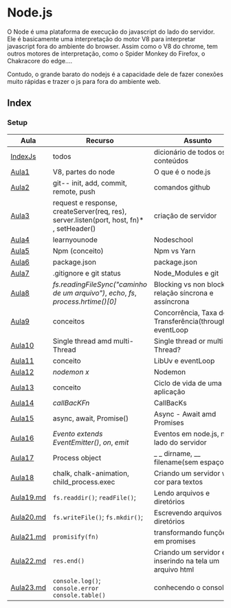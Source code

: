 
# Node.js

O Node é uma plataforma de execução do javascript do lado do servidor. Ele é basicamente uma interpretação do motor V8 para interpretar javascript fora do ambiente do browser. Assim como o V8 do chrome, tem outros motores de interpretação, como o Spider Monkey do Firefox, o Chakracore do edge....

Contudo, o grande barato do nodejs é a capacidade dele de fazer conexões muito rápidas e trazer o js para fora do ambiente web.

## Index

### Setup

| **Aula**                                      | **Recurso**                                                                              | **Assunto**                                                |
| --------------------------------------------- | ---------------------------------------------------------------------------------------- | ---------------------------------------------------------- |
| [IndexJs](../Javascript%20vanilla/IndexJs.md) | todos                                                                                    | dicionário de todos os conteúdos                           |
| [Aula1](Selection%201%20e%202/Aula1.md)       | V8, partes do node                                                                       | O que é o node.js                                          |
| [Aula2](Selection%201%20e%202/Aula2.md)       | git-- init, add, commit, remote, push                                                    | comandos github                                            |
| [Aula3](Selection%201%20e%202/Aula3.md)       | request e response, createServer(req, res), server.listen(port, host, fn)* , setHeader() | criação de servidor                                        |
| [Aula4](Selection%201%20e%202/Aula4.md)       | learnyounode                                                                             | Nodeschool                                                 |
| [Aula5](Selection%201%20e%202/Aula5.md)       | Npm (conceito)                                                                           | Npm vs Yarn                                                |
| [Aula6](Selection%201%20e%202/Aula6.md)       | package.json                                                                             | package.json                                               |
| [Aula7](Selection%201%20e%202/Aula7.md)       | .gitignore e git status                                                                  | Node_Modules e git                                         |
| [Aula8](Selection%202/Aula8.md)               | *fs.readingFileSync("caminho de um arquivo")*, *echo*, *fs*, *process.hrtime()[0]*       | Blocking vs non blocking, relação síncrona e assíncrona    |
| [Aula9](Selection%202/Aula9.md)               | conceitos                                                                                | Concorrência, Taxa de Transferência(throughput), eventLoop |
| [Aula10](Selection%202/Aula10.md)             | Single thread amd multi-Thread                                                           | Single thread or multi-Thread?                             |
| [Aula11](Selection%202/Aula11.md)             | conceito                                                                                 | LibUv e eventLoop                                          |
| [Aula12](Selection%203/Aula12.md)             | *nodemon x*                                                                              | Nodemon                                                    |
| [Aula13](Selection%203/Aula13.md)             | conceito                                                                                 | Ciclo de vida de uma aplicação                             |
| [Aula14](Selection%203/Aula14.md)             | *callBacKFn*                                                                             | CallBacKs                                                  |
| [Aula15](Selection%203/Aula15.md)             | async, await, Promise()                                                                  | Async - Await amd Promises                                 |
| [Aula16](Selection%203/Aula16.md)             | *Evento extends EventEmitter()*, *on*, *emit*                                            | Eventos em node.js, no lado do servidor                    |
| [Aula17](Selection%203/Aula17.md)             | Process object                                                                           | _ _ dirname, __ filename(sem espaço)                       |
| [Aula18](Selection%204/Aula18.md)             | chalk, chalk-animation, child_process.exec                                               | Criando um servidor web, cor para textos                   |
| [Aula19.md](Selection%204/Aula19.md)          | `fs.readdir()`; `readFile()`;                                                            | Lendo arquivos e diretórios                                |
| [Aula20.md](Selection%204/Aula20.md)          | `fs.writeFile()`; `fs.mkdir()`;                                                          | Escrevendo arquivos e diretórios                           |
| [Aula21.md](Selection%204/Aula21.md)          | `promisify(fn)`                                                                          | transformando funções em promises                          |
| [Aula22.md](Selection%204/Aula22.md)          | `res.end()`                                                                              | Criando um servidor e inserindo na tela um arquivo html    |
| [Aula23.md](Selection%204/Aula23.md)          | `console.log()`; `console.error` `console.table()`                                       | conhecendo o console                                       |

